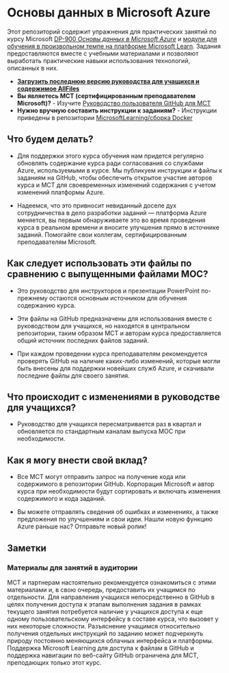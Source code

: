 # Основы данных в Microsoft Azure

Этот репозиторий содержит упражнения для практических занятий по курсу Microsoft [DP-900 *Основы данных в Microsoft Azure*](https://docs.microsoft.com/ru-ru/learn/certifications/courses/dp-900t00) и [модули для обучения в произвольном темпе на платформе Microsoft Learn](https://docs.microsoft.com/ru-ru/users/23110622/collections/0kjyh8rn5gdrjj/). Задания предоставляются вместе с учебными материалами и позволяют выработать практические навыки использования технологий, описанных в них. 

- **[Загрузить последнюю версию руководства для учащихся и содержимое AllFiles](../../releases/latest)**
- **Вы являетесь MCT (сертифицированным преподавателем Microsoft)?** - Изучите [Руководство пользователя GitHub для MCT](https://microsoftlearning.github.io/MCT-User-Guide/)
- **Нужно вручную составить инструкции к заданиям?** - Инструкции приведены в репозитории [MicrosoftLearning/сборка Docker](https://github.com/MicrosoftLearning/Docker-Build)

## Что будем делать?

- Для поддержки этого курса обучения нам придется регулярно обновлять содержание курса ради согласования со службами Azure, используемыми в курсе.  Мы публикуем инструкции и файлы к заданиям на GitHub, чтобы обеспечить открытое участие авторов курса и MCT для своевременных изменений содержания с учетом изменений платформы Azure.

- Надеемся, что это привносит невиданный доселе дух сотрудничества в дело разработки заданий — платформа Azure меняется, вы первым обнаруживаете это во время проведения курса в реальном времени и вносите улучшения прямо в источнике заданий.  Помогайте свои коллегам, сертифицированным преподавателям Microsoft.

## Как следует использовать эти файлы по сравнению с выпущенными файлами MOC?

- Это руководство для инструкторов и презентации PowerPoint по-прежнему остаются основным источником для обучения содержанию курса.

- Эти файлы на GitHub предназначены для использования вместе с руководством для учащихся, но находятся в центральном репозитории, таким образом MCT и авторам курса предоставляется общий источник последних файлов заданий.

- При каждом проведении курса преподавателям рекомендуется проверять GitHub на наличие каких-либо изменений, которые могли быть внесены для поддержки новейших служб Azure, и скачивали последние файлы для своего занятия.

## Что происходит с изменениями в руководстве для учащихся?

- Руководство для учащихся пересматривается раз в квартал и обновляется по стандартным каналам выпуска MOC при необходимости.

## Как я могу внести свой вклад?

- Все MCT могут отправить запрос на получение кода или содержимого в репозитории GitHub. Корпорация Microsoft и автор курса при необходимости будут сортировать и включать изменения содержимого и кода заданий.

- Вы можете отправлять сведения об ошибках и изменениях, а также предложения по улучшениям и свои идеи.  Нашли новую функцию Azure раньше нас?  Отправьте новый ролик!

## Заметки

### Материалы для занятий в аудитории

MCT и партнерам настоятельно рекомендуется ознакомиться с этими материалами и, в свою очередь, предоставить их учащимся по отдельности.  Для направления учащихся непосредственно в GitHub в целях получения доступа к этапам выполнения задания в рамках текущего занятия потребуется наличие у учащихся доступа к еще одному пользовательскому интерфейсу в составе курса, что вызовет у них некоторые сложности. Разъяснение учащимся относительно получения отдельных инструкций по заданию может подчеркнуть природу постоянно меняющихся облачных интерфейса и платформы. Поддержка Microsoft Learning для доступа к файлам в GitHub и поддержка навигации по веб-сайту GitHub ограничена для MCT, преподающих только этот курс.
